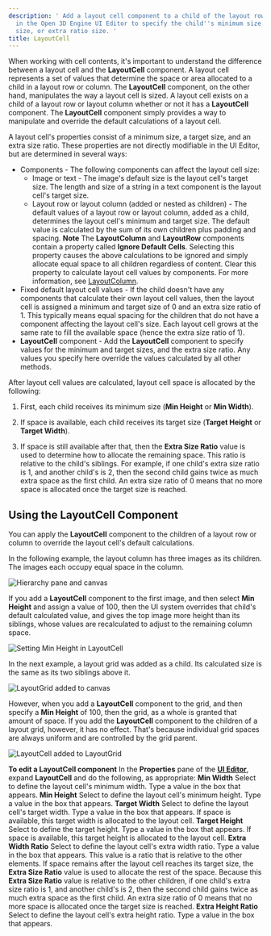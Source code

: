 ```yaml
---
description: ' Add a layout cell component to a child of the layout row or column
  in the Open 3D Engine UI Editor to specify the child''s minimum size, target
  size, or extra ratio size. '
title: LayoutCell
---
```


When working with cell contents, it's important to understand the difference between a layout cell and the **LayoutCell** component. A layout cell represents a set of values that determine the space or area allocated to a child in a layout row or column. The **LayoutCell** component, on the other hand, manipulates the way a layout cell is sized. A layout cell exists on a child of a layout row or layout column whether or not it has a **LayoutCell** component. The **LayoutCell** component simply provides a way to manipulate and override the default calculations of a layout cell.

A layout cell's properties consist of a minimum size, a target size, and an extra size ratio. These properties are not directly modifiable in the UI Editor, but are determined in several ways:
+ Components - The following components can affect the layout cell size:
  + Image or text - The image's default size is the layout cell's target size. The length and size of a string in a text component is the layout cell's target size.
  + Layout row or layout column (added or nested as children) - The default values of a layout row or layout column, added as a child, determines the layout cell's minimum and target size. The default value is calculated by the sum of its own children plus padding and spacing.
**Note**
The **LayoutColumn** and **LayoutRow** components contain a property called **Ignore Default Cells**. Selecting this property causes the above calculations to be ignored and simply allocate equal space to all children regardless of content. Clear this property to calculate layout cell values by components. For more information, see [LayoutColumn](/docs/user-guide/interactivity/user-interface/editor/components/components-layout-column).
+ Fixed default layout cell values - If the child doesn't have any components that calculate their own layout cell values, then the layout cell is assigned a minimum and target size of 0 and an extra size ratio of 1. This typically means equal spacing for the children that do not have a component affecting the layout cell's size. Each layout cell grows at the same rate to fill the available space (hence the extra size ratio of 1).
+ **LayoutCell** component - Add the **LayoutCell** component to specify values for the minimum and target sizes, and the extra size ratio. Any values you specify here override the values calculated by all other methods.

After layout cell values are calculated, layout cell space is allocated by the following:

1. First, each child receives its minimum size (**Min Height** or **Min Width**).

1. If space is available, each child receives its target size (**Target Height** or **Target Width**).

1. If space is still available after that, then the **Extra Size Ratio** value is used to determine how to allocate the remaining space. This ratio is relative to the child's siblings. For example, if one child's extra size ratio is 1, and another child's is 2, then the second child gains twice as much extra space as the first child. An extra size ratio of 0 means that no more space is allocated once the target size is reached.

## Using the LayoutCell Component 

You can apply the **LayoutCell** component to the children of a layout row or column to override the layout cell's default calculations.

In the following example, the layout column has three images as its children. The images each occupy equal space in the column.

![Hierarchy pane and canvas](/images/user-guide/game_ui_editor/ui-editor-components-layout-cell.png)

If you add a **LayoutCell** component to the first image, and then select **Min Height** and assign a value of 100, then the UI system overrides that child's default calculated value, and gives the top image more height than its siblings, whose values are recalculated to adjust to the remaining column space.

![Setting Min Height in LayoutCell](/images/user-guide/game_ui_editor/ui-editor-components-layout-cell-2.png)

In the next example, a layout grid was added as a child. Its calculated size is the same as its two siblings above it.

![LayoutGrid added to canvas](/images/user-guide/game_ui_editor/ui-editor-components-layout-cell-3.png)

However, when you add a **LayoutCell** component to the grid, and then specify a **Min Height** of 100, then the grid, as a whole is granted that amount of space. If you add the **LayoutCell** component to the children of a layout grid, however, it has no effect. That's because individual grid spaces are always uniform and are controlled by the grid parent.

![LayoutCell added to LayoutGrid](/images/user-guide/game_ui_editor/ui-editor-components-layout-cell-4.png)

**To edit a LayoutCell component**
In the **Properties** pane of the [**UI Editor**](/docs/user-guide/interactivity/user-interface/editor/working), expand **LayoutCell** and do the following, as appropriate:
****Min Width****
Select to define the layout cell's minimum width. Type a value in the box that appears.
****Min Height****
Select to define the layout cell's minimum height. Type a value in the box that appears.
****Target Width****
Select to define the layout cell's target width. Type a value in the box that appears. If space is available, this target width is allocated to the layout cell.
****Target Height****
Select to define the target height. Type a value in the box that appears. If space is available, this target height is allocated to the layout cell.
****Extra Width Ratio****
Select to define the layout cell's extra width ratio. Type a value in the box that appears. This value is a ratio that is relative to the other elements. If space remains after the layout cell reaches its target size, the **Extra Size Ratio** value is used to allocate the rest of the space.
Because this **Extra Size Ratio** value is relative to the other children, if one child's extra size ratio is 1, and another child's is 2, then the second child gains twice as much extra space as the first child. An extra size ratio of 0 means that no more space is allocated once the target size is reached.
****Extra Height Ratio****
Select to define the layout cell's extra height ratio. Type a value in the box that appears.
